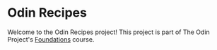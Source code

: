 # Odin Recipes
Welcome to the Odin Recipes project! This project is part of The Odin Project's [Foundations](https://www.theodinproject.com/paths/foundations/courses/foundations) course.